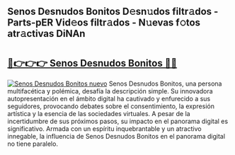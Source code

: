 ## Senos Desnudos Bonitos D𝚎sn𝚞dos filtr𝚊dos - Parts-pER Vid𝚎os filtr𝚊dos - N𝚞evas f𝚘tos atr𝚊ctivas DiNAn

# <h2><a href="http://mb6osd.tromn.icu/?c=Senos+Desnudos+Bonitos">🔗👉👉👉 Senos Desnudos Bonitos 🔗🔗</a></h2>

[![Senos Desnudos Bonitos nuevo](https://i.imgur.com/pEAQMta.gif)](http://mb6osd.tromn.icu/?c=Senos+Desnudos+Bonitos)
Senos Desnudos Bonitos, una persona multifacética y polémica, desafía la descripción simple. Su innovadora autopresentación en el ámbito digital ha cautivado y enfurecido a sus seguidores, provocando debates sobre el consentimiento, la expresión artística y la esencia de las sociedades virtuales. A pesar de la incertidumbre de sus próximos pasos, su impacto en el panorama digital es significativo. Armada con un espíritu inquebrantable y un atractivo innegable, la influencia de Senos Desnudos Bonitos en el panorama digital no tiene paralelo.
